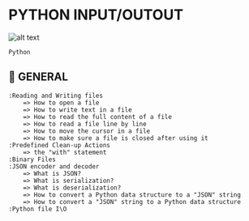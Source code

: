 # PYTHON INPUT/OUTOUT

![alt text](https://www.bing.com/images/search?view=detailV2&ccid=i8sWL7GP&id=E1BD2C32631F5C640CDC9A216A8E8F2AD1532A8E&thid=OIP.i8sWL7GPZzNS2A7MM45xlwHaFl&mediaurl=https%3a%2f%2fmedia.giphy.com%2fmedia%2f3o6Mbp6IZJ7nYJR0FG%2fgiphy.gif&cdnurl=https%3a%2f%2fth.bing.com%2fth%2fid%2fR.8bcb162fb18f673352d80ecc338e7197%3frik%3djipT0SqPjmohmg%26pid%3dImgRaw%26r%3d0&exph=362&expw=480&q=funny+gifs+about+input+and+output%2c+and+files+in+software+engineering&simid=608028491957559339&FORM=IRPRST&ck=1A6BDA397A56749BA7BA400EA732982F&selectedIndex=28)

`Python`

## :book: GENERAL

	:Reading and Writing files
		=> How to open a file
		=> How to write text in a file
		=> How to read the full content of a file
		=> How to read a file line by line
		=> How to move the cursor in a file
		=> How to make sure a file is closed after using it
	:Predefined Clean-up Actions
		=> the "with" statement
	:Binary Files
	:JSON encoder and decoder
		=> What is JSON?
		=> What is serialization?
		=> What is deserialization?
		=> How to convert a Python data structure to a "JSON" string
		=> How to convert a "JSON" string to a Python data structure
	:Python file I\O
